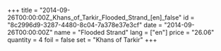 +++
title = "2014-09-26T00:00:00Z_Khans_of_Tarkir_Flooded_Strand_[en]_false"
id = "8c2996d9-3287-4480-8c04-7a378e37e3cf"
date = "2014-09-26T00:00:00Z"
name = "Flooded Strand"
lang = ["en"]
price = "26.06"
quantity = 4
foil = false
set = "Khans of Tarkir"
+++
